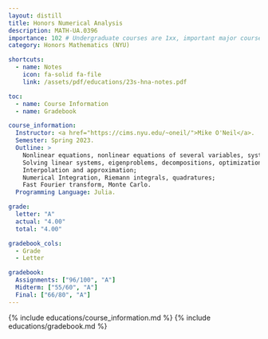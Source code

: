 ```yaml
---
layout: distill
title: Honors Numerical Analysis
description: MATH-UA.0396
importance: 102 # Undergraduate courses are 1xx, important major courses 102
category: Honors Mathematics (NYU)

shortcuts:
  - name: Notes
    icon: fa-solid fa-file
    link: /assets/pdf/educations/23s-hna-notes.pdf

toc:
  - name: Course Information
  - name: Gradebook

course_information:
  Instructor: <a href="https://cims.nyu.edu/~oneil/">Mike O'Neil</a>.
  Semester: Spring 2023.
  Outline: >
    Nonlinear equations, nonlinear equations of several variables, systems of nonlinear equations of several variables;
    Solving linear systems, eigenproblems, decompositions, optimizations;
    Interpolation and approximation;
    Numerical Integration, Riemann integrals, quadratures;
    Fast Fourier transform, Monte Carlo.
  Programming Language: Julia.

grade:
  letter: "A"
  actual: "4.00"
  total: "4.00"

gradebook_cols:
  - Grade
  - Letter

gradebook:
  Assignments: ["96/100", "A"]
  Midterm: ["55/60", "A"]
  Final: ["66/80", "A"]
---
```


{% include educations/course_information.md %}
{% include educations/gradebook.md %}
